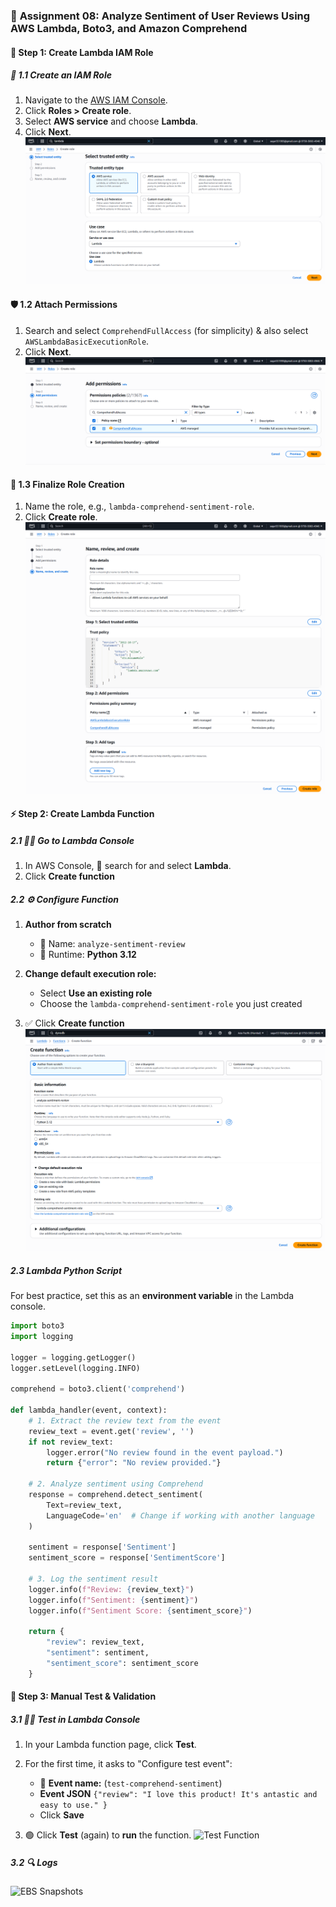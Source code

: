 ### 🚀 **Assignment 08: Analyze Sentiment of User Reviews Using AWS Lambda, Boto3, and Amazon Comprehend**

#### **🔐 Step 1: Create Lambda IAM Role**

##### 🔑 **1.1 Create an IAM Role**

1. Navigate to the [AWS IAM Console](https://console.aws.amazon.com/iam/).
2. Click **Roles > Create role**.
3. Select **AWS service** and choose **Lambda**.
4. Click **Next**.
![Step One for role](../assignment-1/images/role-1.png)
#### 🛡️ **1.2 Attach Permissions**

1. Search and select `ComprehendFullAccess` (for simplicity) & also select `AWSLambdaBasicExecutionRole`.
2. Click **Next**.
![Add Permission](images/iam-permission.png)
#### 📝 **1.3 Finalize Role Creation**

1. Name the role, e.g., `lambda-comprehend-sentiment-role`.
2. Click **Create role**.
![Create Role](images/create-role.png)

#### ⚡ **Step 2: Create Lambda Function**

##### 2.1 🏃‍♂️ Go to Lambda Console

1. In AWS Console, 🔎 search for and select **Lambda**.
2. Click **Create function**

##### 2.2 ⚙️ Configure Function

1. **Author from scratch**

   * 📝 Name: `analyze-sentiment-review`
   * 🐍 Runtime: **Python 3.12**
2. **Change default execution role:**

   * Select **Use an existing role**
   * Choose the `lambda-comprehend-sentiment-role` you just created
3. ✅ Click **Create function**
![Create Lambda function](images/create-lambda-function.png)

##### 2.3 Lambda Python Script

For best practice, set this as an **environment variable** in the Lambda console.

```python
import boto3
import logging

logger = logging.getLogger()
logger.setLevel(logging.INFO)

comprehend = boto3.client('comprehend')

def lambda_handler(event, context):
    # 1. Extract the review text from the event
    review_text = event.get('review', '')
    if not review_text:
        logger.error("No review found in the event payload.")
        return {"error": "No review provided."}
    
    # 2. Analyze sentiment using Comprehend
    response = comprehend.detect_sentiment(
        Text=review_text,
        LanguageCode='en'  # Change if working with another language
    )
    
    sentiment = response['Sentiment']
    sentiment_score = response['SentimentScore']
    
    # 3. Log the sentiment result
    logger.info(f"Review: {review_text}")
    logger.info(f"Sentiment: {sentiment}")
    logger.info(f"Sentiment Score: {sentiment_score}")
    
    return {
        "review": review_text,
        "sentiment": sentiment,
        "sentiment_score": sentiment_score
    }
```

#### **🧪 Step 3: Manual Test & Validation**
##### 3.1 🧑‍🔬 Test in Lambda Console

1. In your Lambda function page, click **Test**.
2. For the first time, it asks to "Configure test event":

   * 📝 **Event name:** (`test-comprehend-sentiment`)
   * **Event JSON** 
   ```{"review": "I love this product! It's antastic and easy to use." }```
   * Click **Save**
3. 🟢 Click **Test** (again) to **run** the function.
![Test Function](images/test-function.png)
##### 3.2 🔍 Logs
![EBS Snapshots](images/cloudwatch-logs.png)